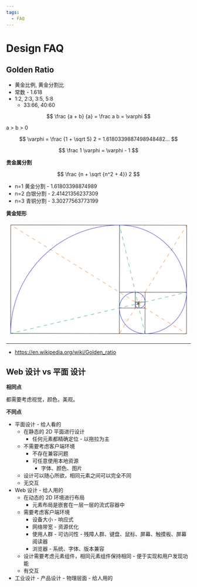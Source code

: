 ```yaml
---
tags:
  - FAQ
---
```


# Design FAQ

## Golden Ratio

- 黄金比例, 黄金分割比
- 常数 - 1.618
- 1:2, 2:3, 3:5, 5:8
  - 33:66, 40:60

$$
\frac {a + b} {a} = \frac a b = \varphi
$$

a > b > 0

$$
\varphi = \frac {1 + \sqrt 5} 2 = 1.6180339887498948482...
$$

$$
\frac 1 \varphi = \varphi - 1
$$

**贵金属分割**

$$
\frac {n + \sqrt {n^2 + 4}} 2
$$

- n=1 黄金分割 - 1.61803398874989
- n=2 白银分割 - 2.41421356237309
- n=3 青铜分割 - 3.30277563773199

<!-- const r = (n)=>(n+Math.sqrt(n**2 + 4)) / 2 -->

**黄金矩形**

![](./golden-rectangle-and-its-elements.svg)

---

- https://en.wikipedia.org/wiki/Golden_ratio

## Web 设计 vs 平面 设计

**相同点**

都需要考虑视觉，颜色，美观。

**不同点**

- 平面设计 - 给人看的
  - 在静态的 2D 平面进行设计
    - 任何元素都精确定位 - 以拖拉为主
  - 不需要考虑客户端环境
    - 不存在兼容问题
    - 可任意使用本地资源
      - 字体、颜色、图片
  - 设计可以随心所欲，相同元素之间可以完全不同
  - 无交互
- Web 设计 - 给人用的
  - 在动态的 2D 环境进行布局
    - 元素布局是嵌套在一层一层的流式容器中
  - 需要考虑客户端环境
    - 设备大小 - 响应式
    - 网络带宽 - 资源优化
    - 使用人群 - 可访问性 - 残障人群、键盘、鼠标、屏幕、触摸板、屏幕阅读器
    - 浏览器 - 系统、字体、版本兼容
  - 设计需要考虑元素组件，相同元素组件保持相同 - 便于实现和用户发现功能
  - 有交互
- 工业设计 - 产品设计 - 物理层面 - 给人用的
